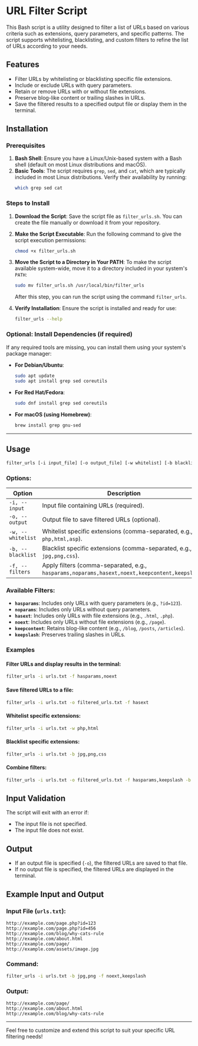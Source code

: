 # URL Filter Script

This Bash script is a utility designed to filter a list of URLs based on various criteria such as extensions, query parameters, and specific patterns. The script supports whitelisting, blacklisting, and custom filters to refine the list of URLs according to your needs.

## Features

- Filter URLs by whitelisting or blacklisting specific file extensions.
- Include or exclude URLs with query parameters.
- Retain or remove URLs with or without file extensions.
- Preserve blog-like content or trailing slashes in URLs.
- Save the filtered results to a specified output file or display them in the terminal.

## Installation

### Prerequisites

1. **Bash Shell**: Ensure you have a Linux/Unix-based system with a Bash shell (default on most Linux distributions and macOS).
2. **Basic Tools**: The script requires `grep`, `sed`, and `cat`, which are typically included in most Linux distributions. Verify their availability by running:
   ```bash
   which grep sed cat
   ```

### Steps to Install

1. **Download the Script**:
   Save the script file as `filter_urls.sh`. You can create the file manually or download it from your repository.

2. **Make the Script Executable**:
   Run the following command to give the script execution permissions:
   ```bash
   chmod +x filter_urls.sh
   ```

3. **Move the Script to a Directory in Your PATH**:
   To make the script available system-wide, move it to a directory included in your system's `PATH`:
   ```bash
   sudo mv filter_urls.sh /usr/local/bin/filter_urls
   ```

   After this step, you can run the script using the command `filter_urls`.

4. **Verify Installation**:
   Ensure the script is installed and ready for use:
   ```bash
   filter_urls --help
   ```

### Optional: Install Dependencies (if required)

If any required tools are missing, you can install them using your system's package manager:

- **For Debian/Ubuntu**:
  ```bash
  sudo apt update
  sudo apt install grep sed coreutils
  ```

- **For Red Hat/Fedora**:
  ```bash
  sudo dnf install grep sed coreutils
  ```

- **For macOS (using Homebrew)**:
  ```bash
  brew install grep gnu-sed
  ```

---

## Usage

```bash
filter_urls [-i input_file] [-o output_file] [-w whitelist] [-b blacklist] [-f filters]
```

### Options:

| Option            | Description                                                                                           |
|--------------------|-------------------------------------------------------------------------------------------------------|
| `-i, --input`      | Input file containing URLs (required).                                                               |
| `-o, --output`     | Output file to save filtered URLs (optional).                                                        |
| `-w, --whitelist`  | Whitelist specific extensions (comma-separated, e.g., `php,html,asp`).                              |
| `-b, --blacklist`  | Blacklist specific extensions (comma-separated, e.g., `jpg,png,css`).                                |
| `-f, --filters`    | Apply filters (comma-separated, e.g., `hasparams,noparams,hasext,noext,keepcontent,keepslash`).      |

### Available Filters:

- **`hasparams`**: Includes only URLs with query parameters (e.g., `?id=123`).
- **`noparams`**: Includes only URLs without query parameters.
- **`hasext`**: Includes only URLs with file extensions (e.g., `.html`, `.php`).
- **`noext`**: Includes only URLs without file extensions (e.g., `/page`).
- **`keepcontent`**: Retains blog-like content (e.g., `/blog`, `/posts`, `/articles`).
- **`keepslash`**: Preserves trailing slashes in URLs.

### Examples

#### Filter URLs and display results in the terminal:
```bash
filter_urls -i urls.txt -f hasparams,noext
```

#### Save filtered URLs to a file:
```bash
filter_urls -i urls.txt -o filtered_urls.txt -f hasext
```

#### Whitelist specific extensions:
```bash
filter_urls -i urls.txt -w php,html
```

#### Blacklist specific extensions:
```bash
filter_urls -i urls.txt -b jpg,png,css
```

#### Combine filters:
```bash
filter_urls -i urls.txt -o filtered_urls.txt -f hasparams,keepslash -b jpg,png
```

## Input Validation

The script will exit with an error if:
- The input file is not specified.
- The input file does not exist.

## Output

- If an output file is specified (`-o`), the filtered URLs are saved to that file.
- If no output file is specified, the filtered URLs are displayed in the terminal.

## Example Input and Output

### Input File (`urls.txt`):

```
http://example.com/page.php?id=123
http://example.com/page.php?id=456
http://example.com/blog/why-cats-rule
http://example.com/about.html
http://example.com/page/
http://example.com/assets/image.jpg
```

### Command:

```bash
filter_urls -i urls.txt -b jpg,png -f noext,keepslash
```

### Output:

```
http://example.com/page/
http://example.com/about.html
http://example.com/blog/why-cats-rule
```

---

Feel free to customize and extend this script to suit your specific URL filtering needs!
